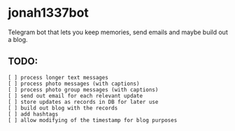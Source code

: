 # jonah1337bot

Telegram bot that lets you keep memories, send emails and maybe build out a blog.

## TODO:

```
[ ] process longer text messages
[ ] process photo messages (with captions)
[ ] process photo group messages (with captions)
[ ] send out email for each relevant update
[ ] store updates as records in DB for later use
[ ] build out blog with the records
[ ] add hashtags
[ ] allow modifying of the timestamp for blog purposes
```